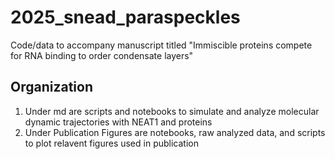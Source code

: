 # 2025_snead_paraspeckles
Code/data to accompany manuscript titled "Immiscible proteins compete for RNA binding to order condensate layers"

## Organization
1. Under md are scripts and notebooks to simulate and analyze molecular dynamic trajectories with NEAT1 and proteins
2. Under Publication Figures are notebooks, raw analyzed data, and scripts to plot relavent figures used in publication
